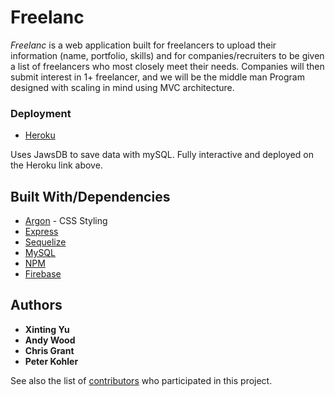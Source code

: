 # Freelanc

_Freelanc_ is a web application built for freelancers to upload their information (name, portfolio, skills) and for companies/recruiters to be given a list of freelancers who most closely meet their needs. Companies will then submit interest in 1+ freelancer, and we will be the middle man  Program designed with scaling in mind using MVC architecture. 

### Deployment

* [Heroku](https://vast-crag-74310.herokuapp.com/)

Uses JawsDB to save data with mySQL. Fully interactive and deployed on the Heroku link above. 

## Built With/Dependencies 

* [Argon](https://demos.creative-tim.com/vue-argon-design-system/#/) - CSS Styling
* [Express](https://expressjs.com/)
* [Sequelize](http://docs.sequelizejs.com/)
* [MySQL](https://www.npmjs.com/package/mysql)
* [NPM](https://www.npmjs.com/)
* [Firebase](https://www.firebase.com)

## Authors

* **Xinting Yu** 
* **Andy Wood**
* **Chris Grant**
* **Peter Kohler**

See also the list of [contributors](https://github.com/your/project/contributors) who participated in this project.

